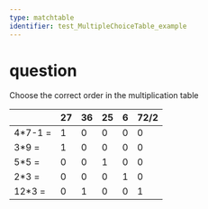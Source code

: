 ```yaml
---
type: matchtable
identifier: test_MultipleChoiceTable_example
---
```

# question
Choose the correct order in the multiplication table

|        |27|36|25| 6 |72/2|
|--------|--|--|--|---|----|
|4*7-1 = |1 |0 |0 | 0 |  0 |
|3*9 =   |1 |0 |0 | 0 |  0 |
|5*5 =   |0 |0 |1 | 0 |  0 |
|2*3 =   |0 |0 |0 | 1 |  0 |
|12*3 =  |0 |1 |0 | 0 |  1 |
